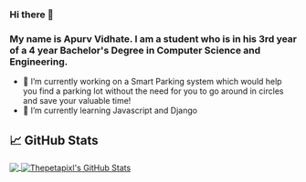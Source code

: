### Hi there 👋

<!--
**Thepetapixl/Thepetapixl** is a ✨ _special_ ✨ repository because its `README.md` (this file) appears on your GitHub profile.
-->

### My name is Apurv Vidhate. I am a student who is in his 3rd year of a 4 year Bachelor's Degree in Computer Science and Engineering.


- 🔭 I’m currently working on a Smart Parking system which would help you find a parking lot without the need for you to go around in circles and save your valuable time!
- 🌱 I’m currently learning Javascript and Django


## &#x1f4c8; GitHub Stats

<a href="https://github.com/Thepetapixl/Thepetapixl">
  <img align="center" src="https://github-readme-stats.vercel.app/api/top-langs/?username=Thepetapixl&hide=Jupyter Notebook,HTML&title_color=70a5fd&text_color=38bdae&icon_color=bf91f3&bg_color=1a1b27" />
</a>

<a href="https://github.com/Thepetapixl/Thepetapixl">
  <img align="center" src="https://github-readme-stats.vercel.app/api?username=Thepetapixl&show_icons=true&line_height=27&count_private=true&title_color=70a5fd&text_color=38bdae&icon_color=bf91f3&bg_color=1a1b27" alt="Thepetapixl's GitHub Stats" />
</a>
